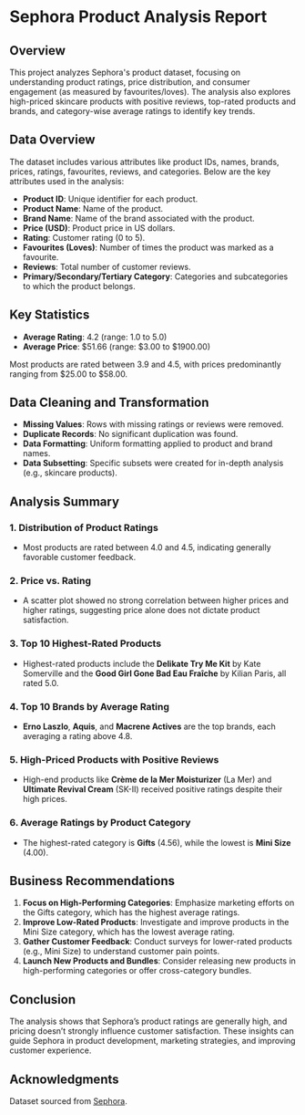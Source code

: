 # Sephora Product Analysis Report

## Overview
This project analyzes Sephora's product dataset, focusing on understanding product ratings, price distribution, and consumer engagement (as measured by favourites/loves). The analysis also explores high-priced skincare products with positive reviews, top-rated products and brands, and category-wise average ratings to identify key trends.

## Data Overview
The dataset includes various attributes like product IDs, names, brands, prices, ratings, favourites, reviews, and categories. Below are the key attributes used in the analysis:
- **Product ID**: Unique identifier for each product.
- **Product Name**: Name of the product.
- **Brand Name**: Name of the brand associated with the product.
- **Price (USD)**: Product price in US dollars.
- **Rating**: Customer rating (0 to 5).
- **Favourites (Loves)**: Number of times the product was marked as a favourite.
- **Reviews**: Total number of customer reviews.
- **Primary/Secondary/Tertiary Category**: Categories and subcategories to which the product belongs.

## Key Statistics
- **Average Rating**: 4.2 (range: 1.0 to 5.0)
- **Average Price**: $51.66 (range: $3.00 to $1900.00)

Most products are rated between 3.9 and 4.5, with prices predominantly ranging from $25.00 to $58.00.

## Data Cleaning and Transformation
- **Missing Values**: Rows with missing ratings or reviews were removed.
- **Duplicate Records**: No significant duplication was found.
- **Data Formatting**: Uniform formatting applied to product and brand names.
- **Data Subsetting**: Specific subsets were created for in-depth analysis (e.g., skincare products).

## Analysis Summary

### 1. Distribution of Product Ratings
- Most products are rated between 4.0 and 4.5, indicating generally favorable customer feedback.

### 2. Price vs. Rating
- A scatter plot showed no strong correlation between higher prices and higher ratings, suggesting price alone does not dictate product satisfaction.

### 3. Top 10 Highest-Rated Products
- Highest-rated products include the **Delikate Try Me Kit** by Kate Somerville and the **Good Girl Gone Bad Eau Fraîche** by Kilian Paris, all rated 5.0.

### 4. Top 10 Brands by Average Rating
- **Erno Laszlo**, **Aquis**, and **Macrene Actives** are the top brands, each averaging a rating above 4.8.

### 5. High-Priced Products with Positive Reviews
- High-end products like **Crème de la Mer Moisturizer** (La Mer) and **Ultimate Revival Cream** (SK-II) received positive ratings despite their high prices.

### 6. Average Ratings by Product Category
- The highest-rated category is **Gifts** (4.56), while the lowest is **Mini Size** (4.00).

## Business Recommendations
1. **Focus on High-Performing Categories**: Emphasize marketing efforts on the Gifts category, which has the highest average ratings.
2. **Improve Low-Rated Products**: Investigate and improve products in the Mini Size category, which has the lowest average rating.
3. **Gather Customer Feedback**: Conduct surveys for lower-rated products (e.g., Mini Size) to understand customer pain points.
4. **Launch New Products and Bundles**: Consider releasing new products in high-performing categories or offer cross-category bundles.

## Conclusion
The analysis shows that Sephora’s product ratings are generally high, and pricing doesn’t strongly influence customer satisfaction. These insights can guide Sephora in product development, marketing strategies, and improving customer experience.
## Acknowledgments

Dataset sourced from [Sephora](https://www.kaggle.com/datasets/nadyinky/sephora-products-and-skincare-reviews).
